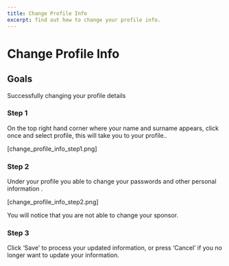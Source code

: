```yaml
---
title: Change Profile Info
excerpt: find out how to change your profile info.
---
```


# Change Profile Info

## Goals

Successfully changing your profile details

### Step 1

On the top right hand corner where your name and surname appears, click once and select profile, this will take you to your profile..

[change_profile_info_step1.png]

### Step 2

Under your profile you able to change your passwords and other personal
information
.

[change_profile_info_step2.png]

You will notice that you are not able to change your sponsor.

### Step 3

Click ‘Save’ to process your updated information, or press ‘Cancel’ if you no longer want to update your information.

